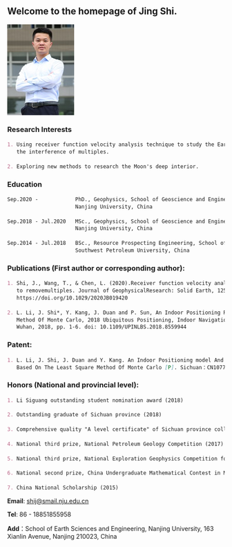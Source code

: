 ## Welcome to the homepage of Jing Shi.


<img src="./photo.jpg" width = "155" height = "210" div align=center />

### Research Interests
```markdown
1. Using receiver function velocity analysis technique to study the Earth's deep interior without 
   the interference of multiples. 
   
2. Exploring new methods to research the Moon's deep interior.
```

### Education
```markdown
Sep.2020 -            PhD., Geophysics, School of Geoscience and Engineering, 
                      Nanjing University, China

Sep.2018 - Jul.2020   MSc., Geophysics, School of Geoscience and Engineering, 
                      Nanjing University, China

Sep.2014 - Jul.2018   BSc., Resource Prospecting Engineering, School of Geoscience and Technology, 
                      Southwest Petroleum University, China
```

### Publications (First author or corresponding author):
```markdown
1. Shi, J., Wang, T., & Chen, L. (2020).Receiver function velocity analysistechnique and its application 
   to removemultiples. Journal of GeophysicalResearch: Solid Earth, 125,e2020JB019420. 
   https://doi.org/10.1029/2020JB019420

2. L. Li, J. Shi*, Y. Kang, J. Duan and P. Sun, An Indoor Positioning Research Based On The Least Square 
   Method Of Monte Carlo, 2018 Ubiquitous Positioning, Indoor Navigation and Location-Based Services (UPINLBS), 
   Wuhan, 2018, pp. 1-6. doi: 10.1109/UPINLBS.2018.8559944
```

### Patent:
```markdown
1. L. Li, J. Shi, J. Duan and Y. Kang. An Indoor Positioning model And Its Construction Method And Application 
   Based On The Least Square Method Of Monte Carlo [P]. Sichuan：CN107786939B,2020-08-14.
```   

### Honors (National and provincial level):
```markdown
1. Li Siguang outstanding student nomination award (2018) 

2. Outstanding graduate of Sichuan province (2018)

3. Comprehensive quality "A level certificate" of Sichuan province college students (2018)

4. National third prize, National Petroleum Geology Competition (2017)

5. National third prize, National Exploration Geophysics Competition for College Students (2017)

6. National second prize, China Undergraduate Mathematical Contest in Model (2016)

7. China National Scholarship (2015)
``` 

**Email**: shij@smail.nju.edu.cn

**Tel**:  86 - 18851855958

**Add**：School of Earth Sciences and Engineering, 
                     Nanjing University, 163 Xianlin Avenue, 
                     Nanjing 210023, China

